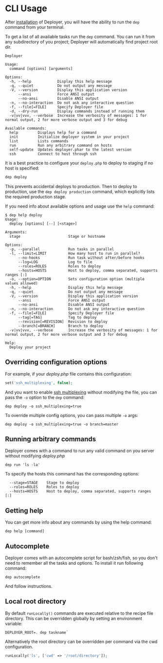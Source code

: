 # CLI Usage

After [installation](installation.md) of Deployer, you will have the ability to run the `dep` command from your terminal.

To get a list of all available tasks run the `dep` command. You can run it from any subdirectory of you project;
Deployer will automatically find project root dir.

```
Deployer

Usage:
  command [options] [arguments]

Options:
  -h, --help            Display this help message
  -q, --quiet           Do not output any message
  -V, --version         Display this application version
      --ansi            Force ANSI output
      --no-ansi         Disable ANSI output
  -n, --no-interaction  Do not ask any interactive question
  -f, --file[=FILE]     Specify Deployer file
  -d, --dry-run         Display commands instead of running them
  -v|vv|vvv, --verbose  Increase the verbosity of messages: 1 for normal output, 2 for more verbose output and 3 for debug

Available commands:
  help         Displays help for a command
  init         Initialize deployer system in your project
  list         Lists commands
  run          Run any arbitrary command on hosts
  self-update  Updates deployer.phar to the latest version
  ssh          Connect to host through ssh
```

It is a best practice to configure your `deploy.php` to deploy to staging if no host is specified:

```sh
dep deploy
```
This prevents accidental deploys to production. Then to deploy to production, use the `dep deploy production` command, which explicitly lists the required production stage.

If you need info about available options and usage use the `help` command:

```
$ dep help deploy
Usage:
  deploy [options] [--] [<stage>]

Arguments:
  stage                      Stage or hostname

Options:
  -p, --parallel             Run tasks in parallel
  -l, --limit=LIMIT          How many host to run in parallel?
      --no-hooks             Run task without after/before hooks
      --log=LOG              Log to file
      --roles=ROLES          Roles to deploy
      --hosts=HOSTS          Host to deploy, comma separated, supports ranges [:]
  -o, --option=OPTION        Sets configuration option (multiple values allowed)
  -h, --help                 Display this help message
  -q, --quiet                Do not output any message
  -V, --version              Display this application version
      --ansi                 Force ANSI output
      --no-ansi              Disable ANSI output
  -n, --no-interaction       Do not ask any interactive question
  -f, --file[=FILE]          Specify Deployer file
      --tag[=TAG]            Tag to deploy
      --revision[=REVISION]  Revision to deploy
      --branch[=BRANCH]      Branch to deploy
  -v|vv|vvv, --verbose       Increase the verbosity of messages: 1 for normal output, 2 for more verbose output and 3 for debug

Help:
  Deploy your project
```

## Overriding configuration options

For example, if your _deploy.php_ file contains this configuration:

```php
set('ssh_multiplexing', false);
```

And you want to enable [ssh multiplexing](https://en.wikibooks.org/wiki/OpenSSH/Cookbook/Multiplexing) without modifying the file, you can pass the `-o` option to the `dep` command:

```
dep deploy -o ssh_multiplexing=true
```

To override multiple config options, you can pass multiple `-o` args:

```
dep deploy -o ssh_multiplexing=true -o branch=master
```

## Running arbitrary commands

Deployer comes with a command to run any valid command on you server without modifying _deploy.php_

```
dep run 'ls -la'
```

To specify the hosts this command has the corresponding options:

```
  --stage=STAGE    Stage to deploy
  --roles=ROLES    Roles to deploy
  --hosts=HOSTS    Host to deploy, comma separated, supports ranges [:]
```

## Getting help

You can get more info about any commands by using the help command:

```
dep help [command]
```

## Autocomplete

Deployer comes with an autocomplete script for bash/zsh/fish, so you don't need to remember all the tasks and options.
To install it run following command:

```
dep autocomplete
```

And follow instructions.

## Local root directory

By default `runLocally()` commands are executed relative to the recipe file directory. This can be overridden globally by setting an environment variable:
```
DEPLOYER_ROOT=. dep taskname`
```

Alternatively the root directory can be overridden per command via the cwd configuration.
```php
runLocally('ls', ['cwd' => '/root/directory']);
```
